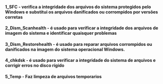

#### 1_SFC 			- verifica a integridade dos arquivos do sistema protegidos pelo Windows e substitui os arquivos danificados ou corrompidos por versões corretas
#### 2_Dism_Scanhealth 	- é usado para verificar a integridade dos arquivos de imagem do sistema e identificar quaisquer problemas
#### 3_Dism_Restorehealth	- é usado para reparar arquivos corrompidos ou danificados na imagem do sistema operacional Windows. 
#### 4_chkdsk 		- é usado para verificar a integridade do sistema de arquivos e corrigir erros no disco rígido	
#### 5_Temp			- Faz limpeza de arquivos temporarios

